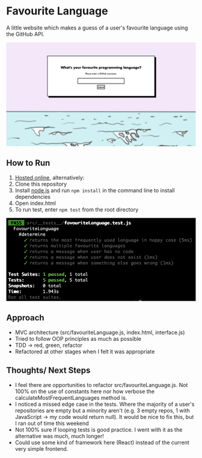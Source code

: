 # Favourite Language

A little website which makes a guess of a user's favourite language using the GitHub API.

![App Screenshot](./src/imgs/app-screenshot.png)

## How to Run

1. [Hosted online](http://inconclusive-income.surge.sh/), alternatively:
2. Clone this repository
3. Install [node.js](https://nodejs.org/en/) and run `npm install` in the command line to install dependencies
4. Open index.html
5. To run test, enter `npm test` from the root directory

![Tests Screenshot](./src/imgs/tests-screenshot.png)

## Approach

- MVC architecture (src/favouriteLanguage.js, index.html, interface.js)
- Tried to follow OOP principles as much as possible
- TDD -> red, green, refactor
- Refactored at other stages when I felt it was appropriate

## Thoughts/ Next Steps

- I feel there are opportunities to refactor src/favouriteLanguage.js. Not 100% on the use of constants here nor how verbose the calculateMostFrequentLanguages method is.
- I noticed a missed edge case in the tests. Where the majority of a user's repositories are empty but a minority aren't (e.g. 3 empty repos, 1 with JavaScript -> my code would return null). It would be nice to fix this, but I ran out of time this weekend
- Not 100% sure if looping tests is good practice. I went with it as the alternative was much, much longer!
- Could use some kind of framework here (React) instead of the current very simple frontend.
